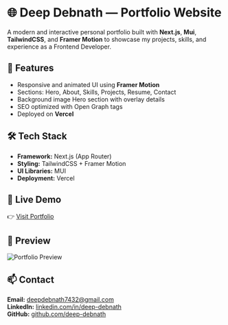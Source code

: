 # 🌐 Deep Debnath — Portfolio Website

A modern and interactive personal portfolio built with **Next.js**, **Mui**, **TailwindCSS**, and **Framer Motion** to showcase my projects, skills, and experience as a Frontend Developer.

## 🚀 Features

- Responsive and animated UI using **Framer Motion**
- Sections: Hero, About, Skills, Projects, Resume, Contact
- Background image Hero section with overlay details
- SEO optimized with Open Graph tags
- Deployed on **Vercel**

## 🛠️ Tech Stack

- **Framework:** Next.js (App Router)
- **Styling:** TailwindCSS + Framer Motion
- **UI Libraries:** MUI
- **Deployment:** Vercel

## 🔗 Live Demo

👉 [Visit Portfolio](https://my-portfolio-ob9g.vercel.app/)

## 📸 Preview

![Portfolio Preview](/screenshot.png)

## 📫 Contact

**Email:** deepdebnath7432@gmail.com  
**LinkedIn:** [linkedin.com/in/deep-debnath](https://www.linkedin.com/in/deep-debnath-95a300365/)  
**GitHub:** [github.com/deep-debnath](https://github.com/Deep-Debnath)
